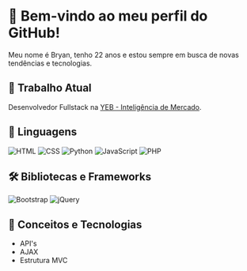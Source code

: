 # 👋 Bem-vindo ao meu perfil do GitHub!

Meu nome é Bryan, tenho 22 anos e estou sempre em busca de novas tendências e tecnologias.

## 💼 Trabalho Atual

Desenvolvedor Fullstack na [YEB - Inteligência de Mercado](https://www.yeb.com.br/home2).

## 🚀 Linguagens

![HTML](https://img.shields.io/badge/HTML-5-red)
![CSS](https://img.shields.io/badge/CSS-3-blue)
![Python](https://img.shields.io/badge/Python-3-yellow)
![JavaScript](https://img.shields.io/badge/JavaScript-ES6-yellowgreen)
![PHP](https://img.shields.io/badge/PHP-8.1-purple)

## 🛠️ Bibliotecas e Frameworks

![Bootstrap](https://img.shields.io/badge/Bootstrap-4.5-blueviolet)
![jQuery](https://img.shields.io/badge/jQuery-3.5-orange)

## 🌟 Conceitos e Tecnologias

- API's
- AJAX
- Estrutura MVC

